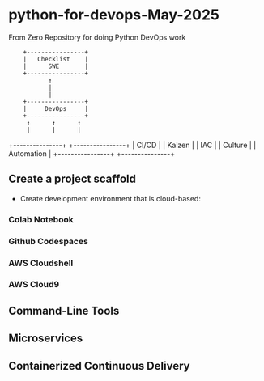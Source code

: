 # python-for-devops-May-2025
From Zero Repository for doing Python DevOps work


        +----------------+
        |   Checklist    |
        |      SWE       |
        +----------------+
               ↑
               |
               |
        +----------------+
        |     DevOps     |
        +----------------+
         ↑      ↑      ↑
         |      |      |
+---------------+    +----------------+
|     CI/CD     |    |     Kaizen     |
|      IAC      |    |    Culture     |
|   Automation  |    +----------------+
+---------------+


## Create a project scaffold
* Create development environment that is cloud-based:
### Colab Notebook
### Github Codespaces
### AWS Cloudshell
### AWS Cloud9

## Command-Line Tools

## Microservices

## Containerized Continuous Delivery
